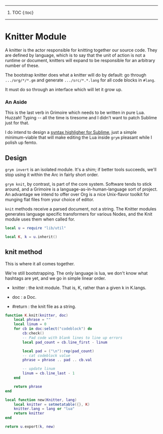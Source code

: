 ------
1. TOC
{:toc}
------
# Knitter Module

   A knitter is the actor responsible for knitting together our source
 code.  They are defined by language, which is to say that the unit of 
 action is not a runtime or document, knitters will expand to be 
 responsible for an arbitrary number of these.


 The bootstrap knitter does what a knitter will do by default:  go through
 `````.../org/*/*.gm````` and generate `````.../src/*.*.lang````` for all code blocks in
 `````#lang`````. 


 It must do so through an interface which will let it grow up.

### An Aside

   This is the last verb in Grimoire which needs to be written in pure
 Lua.  Huzzah! Typing -- all the time is tiresome and I didn't want to
 patch Sublime just for that.


 I do intend to design a 
 [syntax highligher for Sublime](etc/Grimoire.sublime_syntax), just
 a simple minimum-viable that will make editing the Lua inside `````grym````` 
 pleasant while I polish up femto. 


 
## Design

   `````grym invert````` is an isolated module.  It's a shim; if better tools 
 succeeds, we'll stop using it within the Arc in fairly short order.


 `````grym knit`````, by contrast, is part of the core system.  Software tends
 to stick around, and a Grimoire is a language-as-in-human-language
 sort of project.  An advantage we intend to offer over Org is a 
 nice Unix-flavor toolkit for munging flat files from your choice of
 editor.
 
 `````knit````` methods receive a parsed document, not a string.  The Knitter 
 modules generates language specific transformers for various Nodes,
 and the Knit module uses them when called for. 

```lua
local u = require "lib/util"

local K, k = u.inherit()
```
## knit method

   This is where it all comes together.


 We're still bootstrapping.  The only language is lua, we don't know 
 what hashtags are yet, and we go in simple linear order.
 
 - knitter :  the knit module. That is, K, rather than a given k in 
              K.langs.
 - doc     :  a Doc.


 - #return : the knit file as a string.


```lua
function K.knit(knitter, doc)
    local phrase = ""
    local linum = 0
    for cb in doc:select("codeblock") do
        cb:check()
        -- Pad code with blank lines to line up errors
        local pad_count = cb.line_first - linum

        local pad = ("\n"):rep(pad_count)
        -- cat codeblock value
        phrase = phrase .. pad .. cb.val 

        -- update linum
        linum = cb.line_last - 1
    end

    return phrase
end

local function new(Knitter, lang)
    local knitter = setmetatable({}, K)
    knitter.lang = lang or "lua"
    return knitter
end

return u.export(k, new)
```
